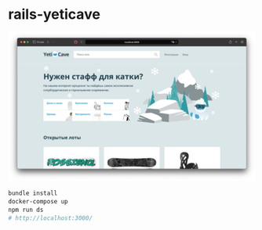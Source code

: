 # rails-yeticave

![Site Screenshot](./images/screen-1.png)

```sh
bundle install
docker-compose up
npm run ds
# http://localhost:3000/
```

